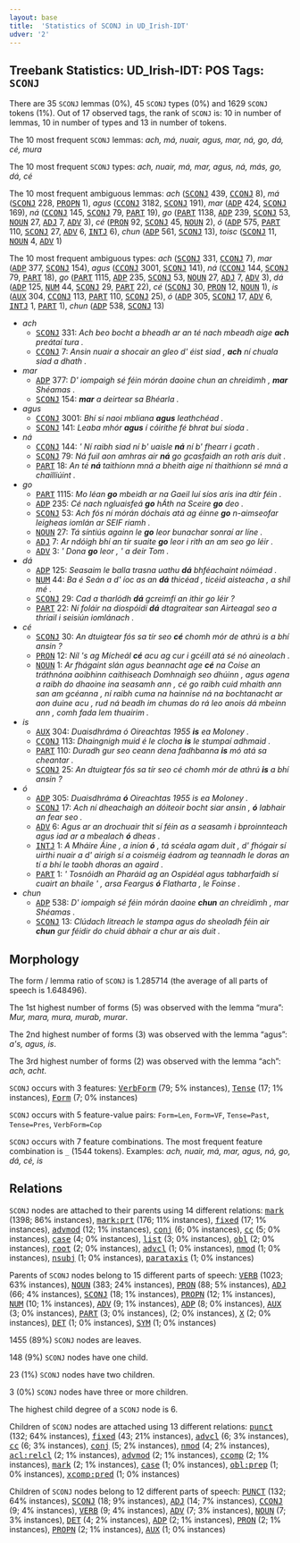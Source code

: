 ```yaml
---
layout: base
title:  'Statistics of SCONJ in UD_Irish-IDT'
udver: '2'
---
```


## Treebank Statistics: UD_Irish-IDT: POS Tags: `SCONJ`

There are 35 `SCONJ` lemmas (0%), 45 `SCONJ` types (0%) and 1629 `SCONJ` tokens (1%).
Out of 17 observed tags, the rank of `SCONJ` is: 10 in number of lemmas, 10 in number of types and 13 in number of tokens.

The 10 most frequent `SCONJ` lemmas: <em>ach, má, nuair, agus, mar, ná, go, dá, cé, mura</em>

The 10 most frequent `SCONJ` types:  <em>ach, nuair, má, mar, agus, ná, más, go, dá, cé</em>

The 10 most frequent ambiguous lemmas: <em>ach</em> (<tt><a href="ga_idt-pos-SCONJ.html">SCONJ</a></tt> 439, <tt><a href="ga_idt-pos-CCONJ.html">CCONJ</a></tt> 8), <em>má</em> (<tt><a href="ga_idt-pos-SCONJ.html">SCONJ</a></tt> 228, <tt><a href="ga_idt-pos-PROPN.html">PROPN</a></tt> 1), <em>agus</em> (<tt><a href="ga_idt-pos-CCONJ.html">CCONJ</a></tt> 3182, <tt><a href="ga_idt-pos-SCONJ.html">SCONJ</a></tt> 191), <em>mar</em> (<tt><a href="ga_idt-pos-ADP.html">ADP</a></tt> 424, <tt><a href="ga_idt-pos-SCONJ.html">SCONJ</a></tt> 169), <em>ná</em> (<tt><a href="ga_idt-pos-CCONJ.html">CCONJ</a></tt> 145, <tt><a href="ga_idt-pos-SCONJ.html">SCONJ</a></tt> 79, <tt><a href="ga_idt-pos-PART.html">PART</a></tt> 19), <em>go</em> (<tt><a href="ga_idt-pos-PART.html">PART</a></tt> 1138, <tt><a href="ga_idt-pos-ADP.html">ADP</a></tt> 239, <tt><a href="ga_idt-pos-SCONJ.html">SCONJ</a></tt> 53, <tt><a href="ga_idt-pos-NOUN.html">NOUN</a></tt> 27, <tt><a href="ga_idt-pos-ADJ.html">ADJ</a></tt> 7, <tt><a href="ga_idt-pos-ADV.html">ADV</a></tt> 3), <em>cé</em> (<tt><a href="ga_idt-pos-PRON.html">PRON</a></tt> 92, <tt><a href="ga_idt-pos-SCONJ.html">SCONJ</a></tt> 45, <tt><a href="ga_idt-pos-NOUN.html">NOUN</a></tt> 2), <em>ó</em> (<tt><a href="ga_idt-pos-ADP.html">ADP</a></tt> 575, <tt><a href="ga_idt-pos-PART.html">PART</a></tt> 110, <tt><a href="ga_idt-pos-SCONJ.html">SCONJ</a></tt> 27, <tt><a href="ga_idt-pos-ADV.html">ADV</a></tt> 6, <tt><a href="ga_idt-pos-INTJ.html">INTJ</a></tt> 6), <em>chun</em> (<tt><a href="ga_idt-pos-ADP.html">ADP</a></tt> 561, <tt><a href="ga_idt-pos-SCONJ.html">SCONJ</a></tt> 13), <em>toisc</em> (<tt><a href="ga_idt-pos-SCONJ.html">SCONJ</a></tt> 11, <tt><a href="ga_idt-pos-NOUN.html">NOUN</a></tt> 4, <tt><a href="ga_idt-pos-ADV.html">ADV</a></tt> 1)

The 10 most frequent ambiguous types:  <em>ach</em> (<tt><a href="ga_idt-pos-SCONJ.html">SCONJ</a></tt> 331, <tt><a href="ga_idt-pos-CCONJ.html">CCONJ</a></tt> 7), <em>mar</em> (<tt><a href="ga_idt-pos-ADP.html">ADP</a></tt> 377, <tt><a href="ga_idt-pos-SCONJ.html">SCONJ</a></tt> 154), <em>agus</em> (<tt><a href="ga_idt-pos-CCONJ.html">CCONJ</a></tt> 3001, <tt><a href="ga_idt-pos-SCONJ.html">SCONJ</a></tt> 141), <em>ná</em> (<tt><a href="ga_idt-pos-CCONJ.html">CCONJ</a></tt> 144, <tt><a href="ga_idt-pos-SCONJ.html">SCONJ</a></tt> 79, <tt><a href="ga_idt-pos-PART.html">PART</a></tt> 18), <em>go</em> (<tt><a href="ga_idt-pos-PART.html">PART</a></tt> 1115, <tt><a href="ga_idt-pos-ADP.html">ADP</a></tt> 235, <tt><a href="ga_idt-pos-SCONJ.html">SCONJ</a></tt> 53, <tt><a href="ga_idt-pos-NOUN.html">NOUN</a></tt> 27, <tt><a href="ga_idt-pos-ADJ.html">ADJ</a></tt> 7, <tt><a href="ga_idt-pos-ADV.html">ADV</a></tt> 3), <em>dá</em> (<tt><a href="ga_idt-pos-ADP.html">ADP</a></tt> 125, <tt><a href="ga_idt-pos-NUM.html">NUM</a></tt> 44, <tt><a href="ga_idt-pos-SCONJ.html">SCONJ</a></tt> 29, <tt><a href="ga_idt-pos-PART.html">PART</a></tt> 22), <em>cé</em> (<tt><a href="ga_idt-pos-SCONJ.html">SCONJ</a></tt> 30, <tt><a href="ga_idt-pos-PRON.html">PRON</a></tt> 12, <tt><a href="ga_idt-pos-NOUN.html">NOUN</a></tt> 1), <em>is</em> (<tt><a href="ga_idt-pos-AUX.html">AUX</a></tt> 304, <tt><a href="ga_idt-pos-CCONJ.html">CCONJ</a></tt> 113, <tt><a href="ga_idt-pos-PART.html">PART</a></tt> 110, <tt><a href="ga_idt-pos-SCONJ.html">SCONJ</a></tt> 25), <em>ó</em> (<tt><a href="ga_idt-pos-ADP.html">ADP</a></tt> 305, <tt><a href="ga_idt-pos-SCONJ.html">SCONJ</a></tt> 17, <tt><a href="ga_idt-pos-ADV.html">ADV</a></tt> 6, <tt><a href="ga_idt-pos-INTJ.html">INTJ</a></tt> 1, <tt><a href="ga_idt-pos-PART.html">PART</a></tt> 1), <em>chun</em> (<tt><a href="ga_idt-pos-ADP.html">ADP</a></tt> 538, <tt><a href="ga_idt-pos-SCONJ.html">SCONJ</a></tt> 13)


* <em>ach</em>
  * <tt><a href="ga_idt-pos-SCONJ.html">SCONJ</a></tt> 331: <em>Ach beo bocht a bheadh ar an té nach mbeadh aige <b>ach</b> preátaí tura .</em>
  * <tt><a href="ga_idt-pos-CCONJ.html">CCONJ</a></tt> 7: <em>Ansin nuair a shocair an gleo d' éist siad , <b>ach</b> ní chuala siad a dhath .</em>
* <em>mar</em>
  * <tt><a href="ga_idt-pos-ADP.html">ADP</a></tt> 377: <em>D' iompaigh sé féin mórán daoine chun an chreidimh , <b>mar</b> Shéamas .</em>
  * <tt><a href="ga_idt-pos-SCONJ.html">SCONJ</a></tt> 154: <em><b>mar</b> a deirtear sa Bhéarla .</em>
* <em>agus</em>
  * <tt><a href="ga_idt-pos-CCONJ.html">CCONJ</a></tt> 3001: <em>Bhí sí naoi mbliana <b>agus</b> leathchéad .</em>
  * <tt><a href="ga_idt-pos-SCONJ.html">SCONJ</a></tt> 141: <em>Leaba mhór <b>agus</b> í cóirithe fé bhrat buí síoda .</em>
* <em>ná</em>
  * <tt><a href="ga_idt-pos-CCONJ.html">CCONJ</a></tt> 144: <em>' Ní raibh siad ní b' uaisle <b>ná</b> ní b' fhearr i gcath .</em>
  * <tt><a href="ga_idt-pos-SCONJ.html">SCONJ</a></tt> 79: <em>Ná fuil aon amhras air <b>ná</b> go gcasfaidh an roth arís duit .</em>
  * <tt><a href="ga_idt-pos-PART.html">PART</a></tt> 18: <em>An té <b>ná</b> taithíonn mná a bheith aige ní thaithíonn sé mná a chailliúint .</em>
* <em>go</em>
  * <tt><a href="ga_idt-pos-PART.html">PART</a></tt> 1115: <em>Mo léan <b>go</b> mbeidh ar na Gaeil luí síos arís ina dtír féin .</em>
  * <tt><a href="ga_idt-pos-ADP.html">ADP</a></tt> 235: <em>Cé nach ngluaisfeá <b>go</b> hÁth na Sceire <b>go</b> deo .</em>
  * <tt><a href="ga_idt-pos-SCONJ.html">SCONJ</a></tt> 53: <em>Ach fós ní mórán dóchais atá ag éinne <b>go</b> n-aimseofar leigheas iomlán ar SEIF riamh .</em>
  * <tt><a href="ga_idt-pos-NOUN.html">NOUN</a></tt> 27: <em>Tá síntiús againn le <b>go</b> leor bunachar sonraí ar líne .</em>
  * <tt><a href="ga_idt-pos-ADJ.html">ADJ</a></tt> 7: <em>Ar ndóigh bhí an tír suaite <b>go</b> leor i rith an am seo go léir .</em>
  * <tt><a href="ga_idt-pos-ADV.html">ADV</a></tt> 3: <em>' Dona <b>go</b> leor , ' a deir Tom .</em>
* <em>dá</em>
  * <tt><a href="ga_idt-pos-ADP.html">ADP</a></tt> 125: <em>Seasaim le balla trasna uathu <b>dá</b> bhféachaint nóiméad .</em>
  * <tt><a href="ga_idt-pos-NUM.html">NUM</a></tt> 44: <em>Ba é Seán a d' íoc as an <b>dá</b> thicéad , ticéid aisteacha , a shíl mé .</em>
  * <tt><a href="ga_idt-pos-SCONJ.html">SCONJ</a></tt> 29: <em>Cad a tharlódh <b>dá</b> gcreimfí an ithir go léir ?</em>
  * <tt><a href="ga_idt-pos-PART.html">PART</a></tt> 22: <em>Ní foláir na diospóidí <b>dá</b> dtagraitear san Airteagal seo a thriail i seisiún iomlánach .</em>
* <em>cé</em>
  * <tt><a href="ga_idt-pos-SCONJ.html">SCONJ</a></tt> 30: <em>An dtuigtear fós sa tír seo <b>cé</b> chomh mór de athrú is a bhí ansin ?</em>
  * <tt><a href="ga_idt-pos-PRON.html">PRON</a></tt> 12: <em>Níl 's ag Mícheál <b>cé</b> acu ag cur i gcéill atá sé nó aineolach .</em>
  * <tt><a href="ga_idt-pos-NOUN.html">NOUN</a></tt> 1: <em>Ar fhágaint slán agus beannacht age <b>cé</b> na Coise an tráthnóna aoibhinn caithiseach Domhnaigh seo dhúinn , agus agena a raibh do dhaoine ina seasamh ann , cé go raibh cuid mhaith ann san am gcéanna , ní raibh cuma na hainnise ná na bochtanacht ar aon duine acu , rud ná beadh im chumas do rá leo anois dá mbeinn ann , comh fada lem thuairim .</em>
* <em>is</em>
  * <tt><a href="ga_idt-pos-AUX.html">AUX</a></tt> 304: <em>Duaisdhráma ó Oireachtas 1955 <b>is</b> ea Moloney .</em>
  * <tt><a href="ga_idt-pos-CCONJ.html">CCONJ</a></tt> 113: <em>Dhaingnigh muid é le clocha <b>is</b> le stumpaí adhmaid .</em>
  * <tt><a href="ga_idt-pos-PART.html">PART</a></tt> 110: <em>Duradh gur seo ceann dena fadhbanna <b>is</b> mó atá sa cheantar .</em>
  * <tt><a href="ga_idt-pos-SCONJ.html">SCONJ</a></tt> 25: <em>An dtuigtear fós sa tír seo cé chomh mór de athrú <b>is</b> a bhí ansin ?</em>
* <em>ó</em>
  * <tt><a href="ga_idt-pos-ADP.html">ADP</a></tt> 305: <em>Duaisdhráma <b>ó</b> Oireachtas 1955 is ea Moloney .</em>
  * <tt><a href="ga_idt-pos-SCONJ.html">SCONJ</a></tt> 17: <em>Ach ní dheachaigh an dóiteoir bocht siar ansin , <b>ó</b> labhair an fear seo .</em>
  * <tt><a href="ga_idt-pos-ADV.html">ADV</a></tt> 6: <em>Agus ar an drochuair thit sí féin as a seasamh i bproinnteach agus iad ar a mbealach <b>ó</b> dheas .</em>
  * <tt><a href="ga_idt-pos-INTJ.html">INTJ</a></tt> 1: <em>A Mháire Áine , a iníon <b>ó</b> , tá scéala agam duit , d' fhógair sí uirthi nuair a d' airigh sí a coisméig éadrom ag teannadh le doras an tí a bhí le taobh dhoras an agaird .</em>
  * <tt><a href="ga_idt-pos-PART.html">PART</a></tt> 1: <em>' Tosnóidh an Pharáid ag an Ospidéal agus tabharfaidh sí cuairt an bhaile ' , arsa Feargus <b>ó</b> Flatharta , le Foinse .</em>
* <em>chun</em>
  * <tt><a href="ga_idt-pos-ADP.html">ADP</a></tt> 538: <em>D' iompaigh sé féin mórán daoine <b>chun</b> an chreidimh , mar Shéamas .</em>
  * <tt><a href="ga_idt-pos-SCONJ.html">SCONJ</a></tt> 13: <em>Clúdach litreach le stampa agus do sheoladh féin air <b>chun</b> gur féidir do chuid ábhair a chur ar ais duit .</em>

## Morphology

The form / lemma ratio of `SCONJ` is 1.285714 (the average of all parts of speech is 1.648496).

The 1st highest number of forms (5) was observed with the lemma “mura”: <em>Mur, mara, mura, murab, murar</em>.

The 2nd highest number of forms (3) was observed with the lemma “agus”: <em>a's, agus, is</em>.

The 3rd highest number of forms (2) was observed with the lemma “ach”: <em>ach, acht</em>.

`SCONJ` occurs with 3 features: <tt><a href="ga_idt-feat-VerbForm.html">VerbForm</a></tt> (79; 5% instances), <tt><a href="ga_idt-feat-Tense.html">Tense</a></tt> (17; 1% instances), <tt><a href="ga_idt-feat-Form.html">Form</a></tt> (7; 0% instances)

`SCONJ` occurs with 5 feature-value pairs: `Form=Len`, `Form=VF`, `Tense=Past`, `Tense=Pres`, `VerbForm=Cop`

`SCONJ` occurs with 7 feature combinations.
The most frequent feature combination is `_` (1544 tokens).
Examples: <em>ach, nuair, má, mar, agus, ná, go, dá, cé, is</em>


## Relations

`SCONJ` nodes are attached to their parents using 14 different relations: <tt><a href="ga_idt-dep-mark.html">mark</a></tt> (1398; 86% instances), <tt><a href="ga_idt-dep-mark-prt.html">mark:prt</a></tt> (176; 11% instances), <tt><a href="ga_idt-dep-fixed.html">fixed</a></tt> (17; 1% instances), <tt><a href="ga_idt-dep-advmod.html">advmod</a></tt> (12; 1% instances), <tt><a href="ga_idt-dep-conj.html">conj</a></tt> (6; 0% instances), <tt><a href="ga_idt-dep-cc.html">cc</a></tt> (5; 0% instances), <tt><a href="ga_idt-dep-case.html">case</a></tt> (4; 0% instances), <tt><a href="ga_idt-dep-list.html">list</a></tt> (3; 0% instances), <tt><a href="ga_idt-dep-obl.html">obl</a></tt> (2; 0% instances), <tt><a href="ga_idt-dep-root.html">root</a></tt> (2; 0% instances), <tt><a href="ga_idt-dep-advcl.html">advcl</a></tt> (1; 0% instances), <tt><a href="ga_idt-dep-nmod.html">nmod</a></tt> (1; 0% instances), <tt><a href="ga_idt-dep-nsubj.html">nsubj</a></tt> (1; 0% instances), <tt><a href="ga_idt-dep-parataxis.html">parataxis</a></tt> (1; 0% instances)

Parents of `SCONJ` nodes belong to 15 different parts of speech: <tt><a href="ga_idt-pos-VERB.html">VERB</a></tt> (1023; 63% instances), <tt><a href="ga_idt-pos-NOUN.html">NOUN</a></tt> (383; 24% instances), <tt><a href="ga_idt-pos-PRON.html">PRON</a></tt> (88; 5% instances), <tt><a href="ga_idt-pos-ADJ.html">ADJ</a></tt> (66; 4% instances), <tt><a href="ga_idt-pos-SCONJ.html">SCONJ</a></tt> (18; 1% instances), <tt><a href="ga_idt-pos-PROPN.html">PROPN</a></tt> (12; 1% instances), <tt><a href="ga_idt-pos-NUM.html">NUM</a></tt> (10; 1% instances), <tt><a href="ga_idt-pos-ADV.html">ADV</a></tt> (9; 1% instances), <tt><a href="ga_idt-pos-ADP.html">ADP</a></tt> (8; 0% instances), <tt><a href="ga_idt-pos-AUX.html">AUX</a></tt> (3; 0% instances), <tt><a href="ga_idt-pos-PART.html">PART</a></tt> (3; 0% instances),  (2; 0% instances), <tt><a href="ga_idt-pos-X.html">X</a></tt> (2; 0% instances), <tt><a href="ga_idt-pos-DET.html">DET</a></tt> (1; 0% instances), <tt><a href="ga_idt-pos-SYM.html">SYM</a></tt> (1; 0% instances)

1455 (89%) `SCONJ` nodes are leaves.

148 (9%) `SCONJ` nodes have one child.

23 (1%) `SCONJ` nodes have two children.

3 (0%) `SCONJ` nodes have three or more children.

The highest child degree of a `SCONJ` node is 6.

Children of `SCONJ` nodes are attached using 13 different relations: <tt><a href="ga_idt-dep-punct.html">punct</a></tt> (132; 64% instances), <tt><a href="ga_idt-dep-fixed.html">fixed</a></tt> (43; 21% instances), <tt><a href="ga_idt-dep-advcl.html">advcl</a></tt> (6; 3% instances), <tt><a href="ga_idt-dep-cc.html">cc</a></tt> (6; 3% instances), <tt><a href="ga_idt-dep-conj.html">conj</a></tt> (5; 2% instances), <tt><a href="ga_idt-dep-nmod.html">nmod</a></tt> (4; 2% instances), <tt><a href="ga_idt-dep-acl-relcl.html">acl:relcl</a></tt> (2; 1% instances), <tt><a href="ga_idt-dep-advmod.html">advmod</a></tt> (2; 1% instances), <tt><a href="ga_idt-dep-ccomp.html">ccomp</a></tt> (2; 1% instances), <tt><a href="ga_idt-dep-mark.html">mark</a></tt> (2; 1% instances), <tt><a href="ga_idt-dep-case.html">case</a></tt> (1; 0% instances), <tt><a href="ga_idt-dep-obl-prep.html">obl:prep</a></tt> (1; 0% instances), <tt><a href="ga_idt-dep-xcomp-pred.html">xcomp:pred</a></tt> (1; 0% instances)

Children of `SCONJ` nodes belong to 12 different parts of speech: <tt><a href="ga_idt-pos-PUNCT.html">PUNCT</a></tt> (132; 64% instances), <tt><a href="ga_idt-pos-SCONJ.html">SCONJ</a></tt> (18; 9% instances), <tt><a href="ga_idt-pos-ADJ.html">ADJ</a></tt> (14; 7% instances), <tt><a href="ga_idt-pos-CCONJ.html">CCONJ</a></tt> (9; 4% instances), <tt><a href="ga_idt-pos-VERB.html">VERB</a></tt> (9; 4% instances), <tt><a href="ga_idt-pos-ADV.html">ADV</a></tt> (7; 3% instances), <tt><a href="ga_idt-pos-NOUN.html">NOUN</a></tt> (7; 3% instances), <tt><a href="ga_idt-pos-DET.html">DET</a></tt> (4; 2% instances), <tt><a href="ga_idt-pos-ADP.html">ADP</a></tt> (2; 1% instances), <tt><a href="ga_idt-pos-PRON.html">PRON</a></tt> (2; 1% instances), <tt><a href="ga_idt-pos-PROPN.html">PROPN</a></tt> (2; 1% instances), <tt><a href="ga_idt-pos-AUX.html">AUX</a></tt> (1; 0% instances)

